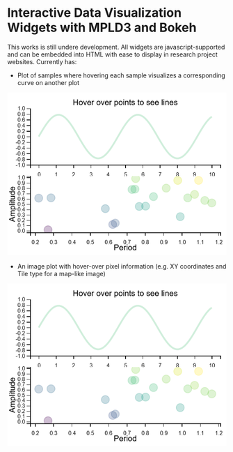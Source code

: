 # Interactive Data Visualization Widgets with MPLD3 and Bokeh

This works is still undere development. All widgets are javascript-supported and can be embedded into HTML with ease to display in research project websites. Currently has: 

- Plot of samples where hovering each sample visualizes a corresponding curve on another plot

![img/hover-lines.PNG](img/hover-lines.PNG)

- An image plot with hover-over pixel information (e.g. XY coordinates and Tile type for a map-like image)
 
![img/map-capture.PNG](img/hover-lines.PNG)
